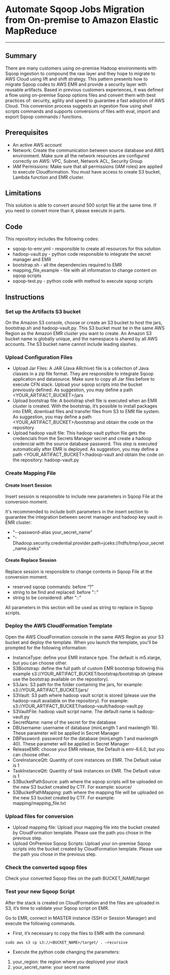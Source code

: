# Automate Sqoop Jobs Migration from On-premise to Amazon Elastic MapReduce

***

## Summary

There are many customers using on-premise Hadoop environments with Sqoop ingestion to compound the raw layer and they hope to migrate to AWS Cloud using lift and shift strategy. This pattern presents how to migrate Sqoop codes to AWS EMR and provide a security layer with reusable artifacts. Based in previous customers experiences, it was defined a flow using on-premise Sqoop options files and convert them with best practices of: security, agility and speed to guarantee a fast adoption of AWS Cloud. This conversion process suggests an ingestion flow using shell scripts commands and supports conversions of files with eval, import and export Sqoop commands / functions.


## Prerequisites

- An active AWS account
- Network: Create the communication between source database and AWS environment. Make sure all the network resources are configured correctly on AWS: VPC, Subnet, Network ACL, Security Group 
- IAM Permissions: Make sure that all permissions (IAM roles) are applied to execute Cloudformation. You must have access to create S3 bucket, Lambda function and EMR cluster.


## Limitations 

This solution is able to convert around 500 script file at the same time. If you need to convert more than it, please execute in parts. 

## Code

This repository includes the following codes:
- sqoop-to-emr.yml - responsible to create all resources for this solution
- hadoop-vault.py - python code responsible to integrate the secret manager and EMR
- bootstrap.sh - all the dependencies required to EMR
- mapping_file_example - file with all information to change content on sqoop scripts
- sqoop-test.py - python code with method to execute sqoop scripts

## Instructions

### Set up the Artifacts S3 bucket
On the Amazon S3 console, choose or create an S3 bucket to host the jars, bootstrap.sh and hadoop-vault.py. This S3 bucket must be in the same AWS Region as the Amazon EMR cluster you want to create. An Amazon S3 bucket name is globally unique, and the namespace is shared by all AWS accounts. The S3 bucket name cannot include leading slashes.

### Upload Configuration Files
- Upload Jar Files: A JAR (Java ARchive) file is a collection of Java classes in a zip file format. They are responsible to integrate Sqoop application and datasource. Make sure to copy all Jar files before to execute CFN stack. Upload your sqoop scripts into the bucket previously defined. As suggestion, you may define a path <YOUR_ARTIFACT_BUCKET>/jars
- Upload bootstrap file: A bootstrap shell file is executed when an EMR cluster is created. With the bootstrap, it’s possible to install packages into EMR, download files and transfer files from S3 to EMR file system. As suggestion, you may define a path <YOUR_ARTIFACT_BUCKET>/bootstrap and obtain the code on the repository
- Upload hadoop vault file: This hadoop vault python file gets the credencials from the Secrets Manager secret and create a hadoop credencial with the source database password. This step is executed automatically after EMR is deployed. As suggestion, you may define a path <YOUR_ARTIFACT_BUCKET>/hadoop-vault and obtain the code on the repository: hadoop-vault.py

### Create Mapping File
#### Create Insert Session
Insert session is responsible to include new parameters in Sqoop File at the conversion moment.

It's recommended to include both parameters in the insert section to guarantee the integration between secret manager and hadoop key vault in EMR cluster: 
- "--password-alias your_secret_name"
- "-Dhadoop.security.credential.provider.path=jceks://hdfs/tmp/your_secret_name.jceks"

#### Create Replace Session
Replace session is responsible to change contents in Sqoop File at the conversion moment.

- reserved sqoop commands: before “?"
- string to be find and replaced:  before "::"
- string to be considered: after "::" 

All parameters in this section will be used as string to replace in Sqoop scripts.


### Deploy the AWS CloudFormation Template
Open the AWS CloudFormation console in the same AWS Region as your S3 bucket and deploy the template. 
When you launch the template, you'll be prompted for the following information:
- InstanceType: define your EMR instance type. The default is m5.xlarge, but you can choose other.
- S3Bootstrap: define the full path of custom EMR bootstrap following this example s3://YOUR_ARTIFACT_BUCKET/bootstrap/bootstrap.sh (please use the bootstrap available on the repository).
- S3Jars: S3 path for the folder containing the jars, for example: s3://YOUR_ARTIFACT_BUCKET/jars/
- S3Vault: S3 path where hadoop vault script is stored (please use the hadoop-vault available on the repository). For example: s3://YOUR_ARTIFACT_BUCKET/hadoop-vault/hadoop-vault.py
- S3VaultFile: hadoop vault script name. The default name is hadoop-vault.py
- SecretName: name of the secret for the database
- DBUsername: username of database (minLength 1 and maxlength 16). These parameter will be applied in Secret Manager 
- DBPassword: password for the database (minLength 1 and maxlength 40). These parameter will be applied in Secret Manager 
- ReleaseEMR: choose your EMR release, the Default is emr-6.6.0, but you can choose other.
- CoreInstanceQtt: Quantity of core instances on EMR. The Default value is 1
- TaskInstanceQtt: Quantity of task instances on EMR. The Default value is 1
- S3BucketPathSource: path where the sqoop scripts will be uploaded on the new S3 bucket created by CTF. For example: source/
- S3BucketPathMapping: path where the mapping file will be uploaded on the new S3 bucket created by CTF. For example: mapping/mapping_file.txt


### Upload files for conversion
- Upload mapping file: Upload your mapping file into the bucket created by CloudFormation template. Please use the path you chose in the previous step. 
- Upload OnPremise Sqoop Scripts: Upload your on-premise Sqoop scripts into the bucket created by CloudFormation template. Please use the path you chose in the previous step. 


### Check the converted sqoop files
Check your converted Sqoop files on the path BUCKET_NAME/target

### Test your new Sqoop Script
After the stack is created on CloudFormation and the files are uploaded in S3, it’s time to validate your Sqoop script on EMR.

Go to EMR, connect in MASTER instance (SSH or Session Manager) and execute the following commands.

- First, it’s necessary to copy the files to EMR with the command:

`sudo aws s3 cp s3://<BUCKET_NAME>/target/ . —recursive`

- Execute the python code changing the parameters:
1. your_region: the region where you deployed your stack
2. your_secret_name: your secret name

